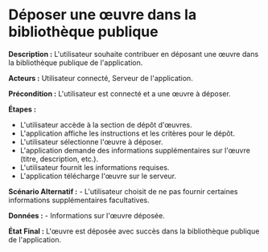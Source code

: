 # Déposer une œuvre dans la bibliothèque publique

  **Description :** L'utilisateur souhaite contribuer en déposant une œuvre dans la bibliothèque publique de l'application.

  **Acteurs :** Utilisateur connecté, Serveur de l'application.

  **Précondition :** L'utilisateur est connecté et a une œuvre à déposer.

  **Étapes :**

  - L'utilisateur accède à la section de dépôt d'œuvres.
  - L'application affiche les instructions et les critères pour le dépôt.
  - L'utilisateur sélectionne l'œuvre à déposer.
  - L'application demande des informations supplémentaires sur l'œuvre (titre, description, etc.).
  - L'utilisateur fournit les informations requises.
  - L'application télécharge l'œuvre sur le serveur.

   **Scénario Alternatif :**
    - L'utilisateur choisit de ne pas fournir certaines informations supplémentaires facultatives.

  **Données :**
    - Informations sur l'œuvre déposée.

  **État Final :** L'œuvre est déposée avec succès dans la bibliothèque publique de l'application.
